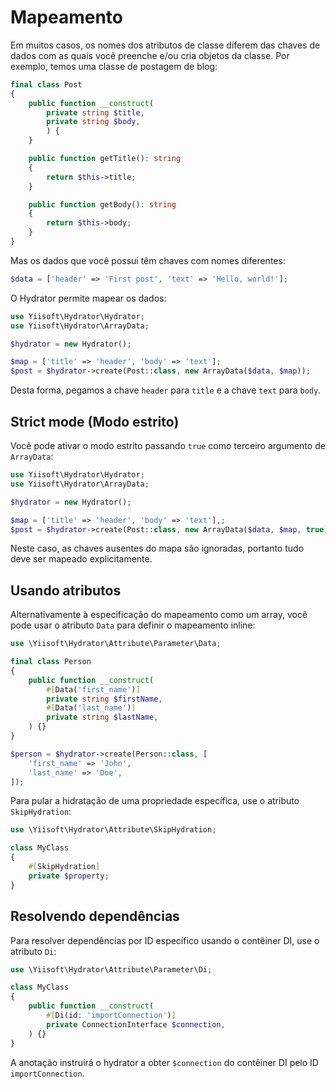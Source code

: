 # Mapeamento

Em muitos casos, os nomes dos atributos de classe diferem das chaves de dados com as quais você preenche e/ou cria objetos da classe.
Por exemplo, temos uma classe de postagem de blog:

```php
final class Post
{
    public function __construct(
        private string $title,
        private string $body,
        ) {
    }

    public function getTitle(): string
    {
        return $this->title;
    }

    public function getBody(): string
    {
        return $this->body;
    }
}
```

Mas os dados que você possui têm chaves com nomes diferentes:

```php
$data = ['header' => 'First post', 'text' => 'Hello, world!'];
```

O Hydrator permite mapear os dados:

```php
use Yiisoft\Hydrator\Hydrator;
use Yiisoft\Hydrator\ArrayData;

$hydrator = new Hydrator();

$map = ['title' => 'header', 'body' => 'text'];
$post = $hydrator->create(Post::class, new ArrayData($data, $map));
```

Desta forma, pegamos a chave `header` para `title` e a chave `text` para `body`.

## Strict mode (Modo estrito)

Você pode ativar o modo estrito passando `true` como terceiro argumento de `ArrayData`:

```php
use Yiisoft\Hydrator\Hydrator;
use Yiisoft\Hydrator\ArrayData;

$hydrator = new Hydrator();

$map = ['title' => 'header', 'body' => 'text'],;
$post = $hydrator->create(Post::class, new ArrayData($data, $map, true));
```

Neste caso, as chaves ausentes do mapa são ignoradas, portanto tudo deve ser mapeado explicitamente.

## Usando atributos

Alternativamente à especificação do mapeamento como um array, você pode usar o atributo `Data` para definir o mapeamento inline:

```php
use \Yiisoft\Hydrator\Attribute\Parameter\Data;

final class Person
{
    public function __construct(
        #[Data('first_name')]
        private string $firstName,
        #[Data('last_name')]
        private string $lastName,
    ) {}
}

$person = $hydrator->create(Person::class, [
    'first_name' => 'John',
    'last_name' => 'Doe',
]);
```

Para pular a hidratação de uma propriedade específica, use o atributo `SkipHydration`:

```php
use \Yiisoft\Hydrator\Attribute\SkipHydration;

class MyClass
{
    #[SkipHydration]
    private $property;
}
```

## Resolvendo dependências

Para resolver dependências por ID específico usando o contêiner DI, use o atributo `Di`:

```php
use \Yiisoft\Hydrator\Attribute\Parameter\Di;

class MyClass
{
    public function __construct(
        #[Di(id: 'importConnection')]
        private ConnectionInterface $connection,
    ) {}
}
```

A anotação instruirá o hydrator a obter `$connection` do contêiner DI pelo ID `importConnection`.
